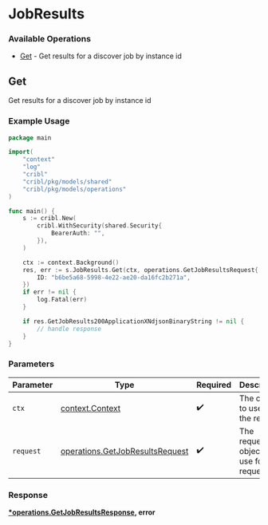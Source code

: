 # JobResults

### Available Operations

* [Get](#get) - Get results for a discover job by instance id

## Get

Get results for a discover job by instance id

### Example Usage

```go
package main

import(
	"context"
	"log"
	"cribl"
	"cribl/pkg/models/shared"
	"cribl/pkg/models/operations"
)

func main() {
    s := cribl.New(
        cribl.WithSecurity(shared.Security{
            BearerAuth: "",
        }),
    )

    ctx := context.Background()
    res, err := s.JobResults.Get(ctx, operations.GetJobResultsRequest{
        ID: "b6be5a68-5998-4e22-ae20-da16fc2b271a",
    })
    if err != nil {
        log.Fatal(err)
    }

    if res.GetJobResults200ApplicationXNdjsonBinaryString != nil {
        // handle response
    }
}
```

### Parameters

| Parameter                                                                          | Type                                                                               | Required                                                                           | Description                                                                        |
| ---------------------------------------------------------------------------------- | ---------------------------------------------------------------------------------- | ---------------------------------------------------------------------------------- | ---------------------------------------------------------------------------------- |
| `ctx`                                                                              | [context.Context](https://pkg.go.dev/context#Context)                              | :heavy_check_mark:                                                                 | The context to use for the request.                                                |
| `request`                                                                          | [operations.GetJobResultsRequest](../../models/operations/getjobresultsrequest.md) | :heavy_check_mark:                                                                 | The request object to use for the request.                                         |


### Response

**[*operations.GetJobResultsResponse](../../models/operations/getjobresultsresponse.md), error**

